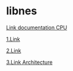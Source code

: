 # libnes
[Link documentation CPU](https://www.masswerk.at/6502/6502_instruction_set.html)

[1.Link](https://www.pagetable.com/c64ref/6502/?tab=2)

[2.Link](http://www.6502.org/tutorials/6502opcodes.html)

[3.Link Architecture](https://fms.komkon.org/EMUL8/NES.html)

